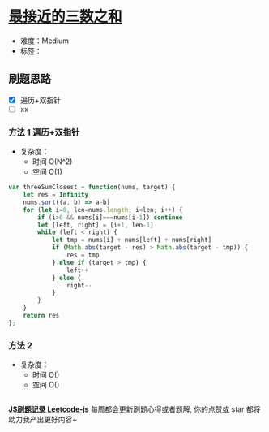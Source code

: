 # [最接近的三数之和](https://leetcode-cn.com/problems/3sum-closest/)

- 难度：Medium
- 标签：

## 刷题思路

- [x] 遍历+双指针
- [ ] xx

### 方法 1 遍历+双指针

- 复杂度：
    - 时间 O(N^2)
    - 空间 O(1)

``` js
var threeSumClosest = function(nums, target) {
    let res = Infinity
    nums.sort((a, b) => a-b)
    for (let i=0, len=nums.length; i<len; i++) {
        if (i>0 && nums[i]===nums[i-1]) continue
        let [left, right] = [i+1, len-1]
        while (left < right) {
            let tmp = nums[i] + nums[left] + nums[right]
            if (Math.abs(target - res) > Math.abs(target - tmp)) {
                res = tmp
            } else if (target > tmp) {
                left++
            } else {
                right--
            }
        }
    }
    return res
};
```

### 方法 2

- 复杂度：
    - 时间 O()
    - 空间 O()

``` js

```

**[JS刷题记录 Leetcode-js](https://github.com/Nodreame/leetcode-js)** 每周都会更新刷题心得或者题解, 你的点赞或 star 都将助力我产出更好内容~
